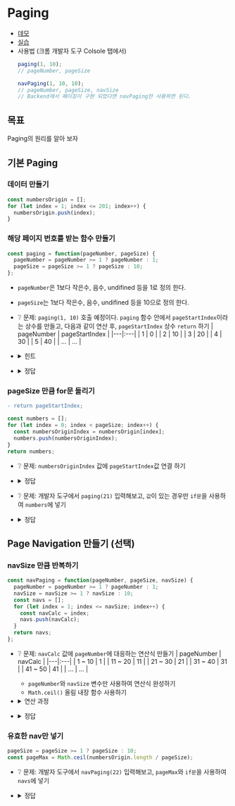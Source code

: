 # Paging

* [데모](https://ovdncids.github.io/javascript-curriculum/paging/paging.html)
* [실습](https://ovdncids.github.io/javascript-curriculum/paging/paging-test.html)
* 사용법 (크롬 개발자 도구 Colsole 탭에서)
  ```js
  paging(1, 10);
  // pageNumber, pageSize
  
  navPaging(1, 10, 10);
  // pageNumber, pageSize, navSize
  // Backend에서 페이징이 구현 되었다면 navPaging만 사용하면 된다.
  ```
## 목표
Paging의 원리를 알아 보자

## 기본 Paging

### 데이터 만들기
```js
const numbersOrigin = [];
for (let index = 1; index <= 201; index++) {
  numbersOrigin.push(index);
}
```

### 해당 페이지 번호를 받는 함수 만들기
```js
const paging = function(pageNumber, pageSize) {
  pageNumber = pageNumber >= 1 ? pageNumber : 1;
  pageSize = pageSize >= 1 ? pageSize : 10;
};
```
* `pageNumber`은 1보다 작은수, 음수, undifined 등을 1로 정의 한다.
* `pageSize`는 1보다 작은수, 음수, undifined 등을 10으로 정의 한다.
* ❔ 문제: `paging(1, 10)` 호출 예정이다. `paging` 함수 안에서 `pageStartIndex`이라는 상수를 만들고, 다음과 같이 연산 후, `pageStartIndex` 상수 `return` 하기
  | pageNumber | pageStartIndex |
  |---|:---|
  | 1 | 0 |
  | 2 | 10 |
  | 3 | 20 |
  | 4 | 30 |
  | 5 | 40 |
  | ... | ... |

* <details><summary>힌트</summary>

  | pageNumber | pageStartIndex |
  |---|:---|
  | 1 | 10 |
  | 2 | 20 |
  | 3 | 30 |
  | 4 | 40 |
  | 5 | 50 |
  | ... | ... |

</details>

* <details><summary>정답</summary>

  ```js
  const pageStartIndex = (pageNumber - 1) * pageSize;
  return;
  ```
</details>

### pageSize 만큼 for문 돌리기
```diff
- return pageStartIndex;
```
```js
const numbers = [];
for (let index = 0; index < pageSize; index++) {
  const numbersOriginIndex = numbersOrigin[index];
  numbers.push(numbersOriginIndex);
}
return numbers;
```
* ❔ 문제: `numbersOriginIndex` 값에 `pageStartIndex`값 연결 하기
* <details><summary>정답</summary>

  ```js
  const numbersOriginIndex = numbersOrigin[index + pageStartIndex];
  ```
</details>

* ❔ 문제: 개발자 도구에서 `paging(21)` 입력해보고, `값`이 있는 경우만 `if문`을 사용하여 `numbers`에 넣기
* <details><summary>정답</summary>

  ```js
  if (index + pageStartIndex < numbersOrigin.length) {
    const numbersOriginIndex = numbersOrigin[index + pageStartIndex];
    numbers.push(numbersOriginIndex);
  }
  ```
</details>

## Page Navigation 만들기 (선택)
### navSize 만큼 반복하기
```js
const navPaging = function(pageNumber, pageSize, navSize) {
  pageNumber = pageNumber >= 1 ? pageNumber : 1;
  navSize = navSize >= 1 ? navSize : 10;
  const navs = [];
  for (let index = 1; index <= navSize; index++) {
    const navCalc = index;
    navs.push(navCalc);
  }
  return navs;
};
```
* ❔ 문제: `navCalc` 값에 `pageNumber`에 대응하는 연산식 만들기
  | pageNumber | navCalc |
  |---|:---|
  | 1 ~ 10 | 1 |
  | 11 ~ 20 | 11 |
  | 21 ~ 30 | 21 |
  | 31 ~ 40 | 31 |
  | 41 ~ 50 | 41 |
  | ... | ... |

  * `pageNumber`와 `navSize` 변수만 사용하여 연산식 완성하기
  * `Math.ceil()` 올림 내장 함수 사용하기
* <details><summary>연산 과정</summary>

  `1`. 연산 결과를 `올림` 하여 `pageNumber`가 1 ~ 10일 경우 `navCalc` 값이 `1`이 되게 만들기
  | pageNumber | navCalc |
  |---|:---|
  | 1 ~ 10 | 1 |
  | 11 ~ 20 | 2 |
  | 21 ~ 30 | 3 |
  | 31 ~ 40 | 4 |
  | 41 ~ 50 | 5 |
  | ... | ... |

  `2`. 다음과 같이 연산 되게 만들기
  | pageNumber | navCalc |
  |---|:---|
  | 1 ~ 10 | 10 |
  | 11 ~ 20 | 20 |
  | 21 ~ 30 | 30 |
  | 31 ~ 40 | 40 |
  | 41 ~ 50 | 50 |
  | ... | ... |

  `3`. 다음과 같이 연산 되게 만들기
  | pageNumber | navCalc |
  |---|:---|
  | 1 ~ 10 | 0 |
  | 11 ~ 20 | 10 |
  | 21 ~ 30 | 20 |
  | 31 ~ 40 | 30 |
  | 41 ~ 50 | 40 |
  | ... | ... |

  `4`. `연산값`을 index값에 연결 하기
</details>

* <details><summary>정답</summary>

  ```js
  const navCalc = Math.ceil(pageNumber / navSize) * navSize - navSize + index;
  ```
</details>

### 유효한 nav만 넣기
```js
pageSize = pageSize >= 1 ? pageSize : 10;
const pageMax = Math.ceil(numbersOrigin.length / pageSize);
```
* ❔ 문제: 개발자 도구에서 `navPaging(22)` 입력해보고, `pageMax`와 `if문`을 사용하여 `navs`에 넣기
* <details><summary>정답</summary>

  ```js
  if (navCalc <= pageMax && pageNumber <= pageMax) {
    navs.push(navCalc);
  }
  ```
</details>

<!--
## Vue.js 적용
* navPaging를 그대로 가지고 오고, `router-link` v-for문 적용
* 마지막 페이지 이동을 위해 paging.pageMax 적용
```js
data() {
  return {
    paging: {
      pageNumber: 1,
      pageSize: 10,
      pageMax: 0,
      navSize: 10,
      navs: []
    }
  }
},
watch: {
  users: function() {
    this.paging.pageNumber = this.$route.query.pageNumber >= 1 ? Number(this.$route.query.pageNumber) : 1
    this.paging.pageMax = Math.ceil(this.usersTotal / this.paging.pageSize)
    this.paging.navs = this.navPaging(this.paging.pageNumber, this.paging.pageMax, this.paging.navSize)
  },
  '$route.query.pageNumber': function(pageNumber) {
    this.$store.dispatch('usersRead', pageNumber)
  }
},
computed: {
  usersTotal() {
    return this.$store.state.users.usersTotal
  }
},
methods: {
  navPaging(pageNumber, pageMax, navSize) {
    pageNumber = pageNumber >= 1 ? pageNumber : 1
    pageMax = pageMax >= 1 ? pageMax : 0
    navSize = navSize >= 1 ? navSize : 10
    const navs = []
    for (let index = 1; index <= navSize; index++) {
      const navCalc = Math.ceil(pageNumber / navSize) * navSize - navSize + index
      if (navCalc <= pageMax && pageNumber <= pageMax) {
        navs.push(navCalc)
      }
    }
    return navs
  }
}
```
```html
<div v-if="paging.pageMax">
  <router-link :to="{name: 'Users', query: {pageNumber: 1}}">처음</router-link>
  <router-link :to="{name: 'Users', query: {pageNumber: paging.pageNumber - 1}}">이전</router-link>
  <router-link
    v-for="(nav, index) in paging.navs" :key="index"
    :to="{name: 'Users', query: {pageNumber: nav}}"
    :class="{active: nav === paging.pageNumber}"
  >{{nav}}</router-link>
  <router-link :to="{name: 'Users', query: {pageNumber: paging.pageNumber + 1}}">다음</router-link>
  <router-link :to="{name: 'Users', query: {pageNumber: paging.pageMax}}">마지막</router-link>
</div>
```
-->
